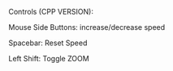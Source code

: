 Controls (CPP VERSION):

Mouse Side Buttons: increase/decrease speed

Spacebar: Reset Speed

Left Shift: Toggle ZOOM
